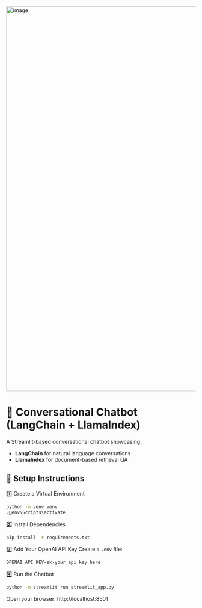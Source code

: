 <img width="1536" height="1024" alt="image" src="https://github.com/user-attachments/assets/f7dcf153-9f47-40a3-b55f-d1ba51886843" />


# 🤖 Conversational Chatbot (LangChain + LlamaIndex)

A Streamlit-based conversational chatbot showcasing:
- **LangChain** for natural language conversations
- **LlamaIndex** for document-based retrieval QA

## 🚀 Setup Instructions

1️⃣ Create a Virtual Environment
```bash
python -m venv venv
.env\Scripts\activate
```

2️⃣ Install Dependencies
```bash
pip install -r requirements.txt
```

3️⃣ Add Your OpenAI API Key
Create a `.env` file:
```
OPENAI_API_KEY=sk-your_api_key_here
```

4️⃣ Run the Chatbot
```bash
python -m streamlit run streamlit_app.py
```

Open your browser: http://localhost:8501
